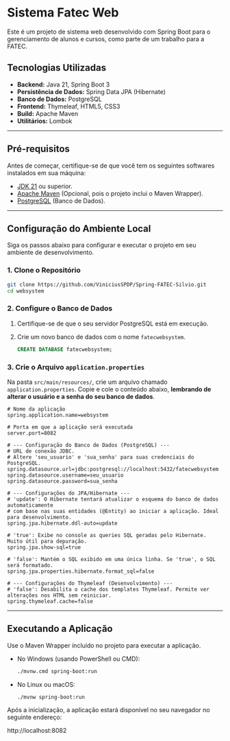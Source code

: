 # Sistema Fatec Web

Este é um projeto de sistema web desenvolvido com Spring Boot para o gerenciamento de alunos e cursos, como parte de um trabalho para a FATEC.

## Tecnologias Utilizadas

- **Backend:** Java 21, Spring Boot 3
- **Persistência de Dados:** Spring Data JPA (Hibernate)
- **Banco de Dados:** PostgreSQL
- **Frontend:** Thymeleaf, HTML5, CSS3
- **Build:** Apache Maven
- **Utilitários:** Lombok

---

## Pré-requisitos

Antes de começar, certifique-se de que você tem os seguintes softwares instalados em sua máquina:

- [JDK 21](https://www.oracle.com/java/technologies/downloads/#java21) ou superior.
- [Apache Maven](https://maven.apache.org/download.cgi) (Opcional, pois o projeto inclui o Maven Wrapper).
- [PostgreSQL](https://www.postgresql.org/download/) (Banco de Dados).

---

## Configuração do Ambiente Local

Siga os passos abaixo para configurar e executar o projeto em seu ambiente de desenvolvimento.

### 1. Clone o Repositório

```bash
git clone https://github.com/ViniciusSPDP/Spring-FATEC-Silvio.git
cd websystem
```

### 2. Configure o Banco de Dados

1.  Certifique-se de que o seu servidor PostgreSQL está em execução.
2.  Crie um novo banco de dados com o nome `fatecwebsystem`.

    ```sql
    CREATE DATABASE fatecwebsystem;
    ```

### 3. Crie o Arquivo `application.properties`

Na pasta `src/main/resources/`, crie um arquivo chamado `application.properties`. Copie e cole o conteúdo abaixo, **lembrando de alterar o usuário e a senha do seu banco de dados**.

```properties
# Nome da aplicação
spring.application.name=websystem

# Porta em que a aplicação será executada
server.port=8082

# --- Configuração do Banco de Dados (PostgreSQL) ---
# URL de conexão JDBC.
# Altere 'seu_usuario' e 'sua_senha' para suas credenciais do PostgreSQL.
spring.datasource.url=jdbc:postgresql://localhost:5432/fatecwebsystem
spring.datasource.username=seu_usuario
spring.datasource.password=sua_senha

# --- Configurações do JPA/Hibernate ---
# 'update': O Hibernate tentará atualizar o esquema do banco de dados automaticamente
# com base nas suas entidades (@Entity) ao iniciar a aplicação. Ideal para desenvolvimento.
spring.jpa.hibernate.ddl-auto=update

# 'true': Exibe no console as queries SQL geradas pelo Hibernate. Muito útil para depuração.
spring.jpa.show-sql=true

# 'false': Mantém o SQL exibido em uma única linha. Se 'true', o SQL será formatado.
spring.jpa.properties.hibernate.format_sql=false

# --- Configurações do Thymeleaf (Desenvolvimento) ---
# 'false': Desabilita o cache dos templates Thymeleaf. Permite ver alterações nos HTML sem reiniciar.
spring.thymeleaf.cache=false
```

---

## Executando a Aplicação

Use o Maven Wrapper incluído no projeto para executar a aplicação.

- No Windows (usando PowerShell ou CMD):
  ```bash
  ./mvnw.cmd spring-boot:run
  ```
- No Linux ou macOS:
  ```bash
  ./mvnw spring-boot:run
  ```

Após a inicialização, a aplicação estará disponível no seu navegador no seguinte endereço:

http://localhost:8082